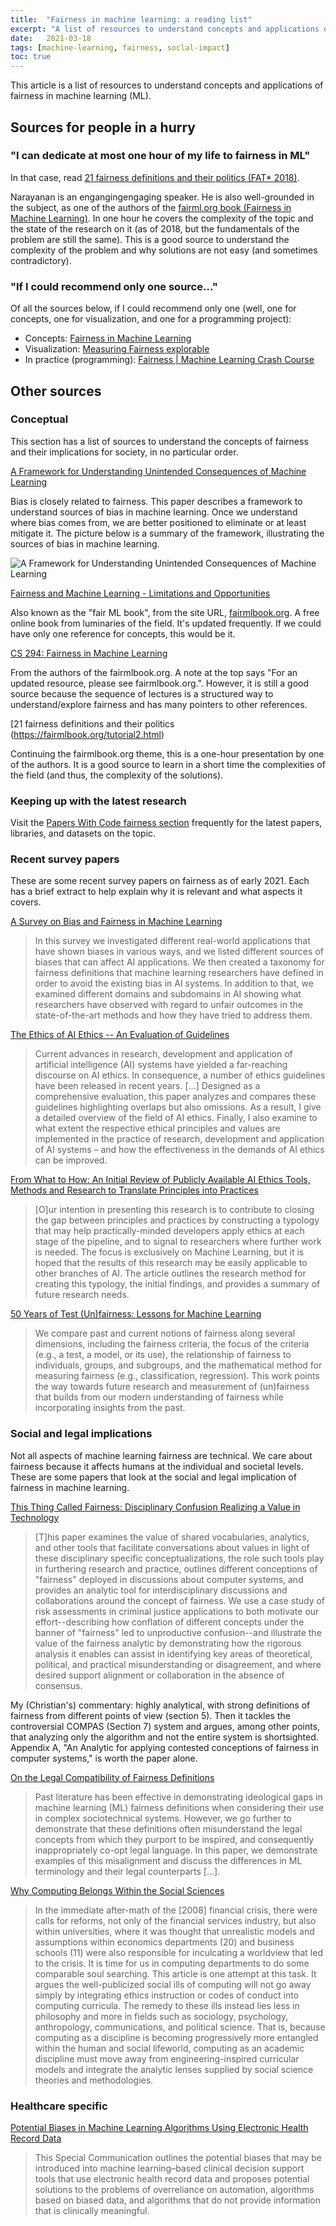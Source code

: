 ```yaml
---
title:  "Fairness in machine learning: a reading list"
excerpt: "A list of resources to understand concepts and applications of fairness in machine learning (ML)."
date:   2021-03-18
tags: [machine-learning, fairness, soclal-impact]
toc: true
---
```


This article is a list of resources to understand concepts and applications of fairness in machine learning (ML).

<!--more-->

## Sources for people in a hurry

### "I can dedicate at most one hour of my life to fairness in ML"

In that case, read [21 fairness definitions and their politics (FAT* 2018)](https://fairmlbook.org/tutorial2.html).

Narayanan is an engangingengaging speaker. He is also well-grounded in the subject, as one of the authors of the [fairml.org book (Fairness in Machine Learning)](https://fairmlbook.org/). In one hour he covers the complexity of the topic and the state of the research on it (as of 2018, but the fundamentals of the problem are still the same). This is a good source to understand the complexity of the problem and why solutions are not easy (and sometimes contradictory).

<!--more-->

### "If I could recommend only one source…"

Of all the sources below, if I could recommend only one (well, one for concepts, one for visualization, and one for a programming project):

- Concepts: [Fairness in Machine Learning](https://fairmlbook.org/)
- Visualization: [Measuring Fairness explorable](https://pair.withgoogle.com/explorables/measuring-fairness/)
- In practice (programming): [Fairness \| Machine Learning Crash Course](https://developers.google.com/machine-learning/crash-course/fairness/video-lecture)

## Other sources

### Conceptual

This section has a list of sources to understand the concepts of fairness and their implications for society, in no particular order.

[A Framework for Understanding Unintended Consequences of Machine Learning](https://arxiv.org/abs/1901.10002)

Bias is closely related to fairness. This paper describes a framework to understand sources of bias in machine learning. Once we understand where bias comes from, we are better positioned to eliminate or at least mitigate it. The picture below is a summary of the framework, illustrating the sources of bias in machine learning.

![A Framework for Understanding Unintended Consequences of Machine Learning](/images/2021-03-18/sources-of-bias.png)

[Fairness and Machine Learning - Limitations and Opportunities](https://fairmlbook.org/)

Also known as the "fair ML book", from the site URL, [fairmlbook.org](https://fairmlbook.org/). A free online book from luminaries of the field. It's updated frequently. If we could have only one reference for concepts, this would be it.

[CS 294: Fairness in Machine Learning](https://fairmlclass.github.io/)

From the authors of the fairmlbook.org. A note at the top says "For an updated resource, please see fairmlbook.org.". However, it is still a good source because the sequence of lectures is a structured way to understand/explore fairness and has many pointers to other references.

[21 fairness definitions and their politics (https://fairmlbook.org/tutorial2.html)

Continuing the fairmlbook.org theme, this is a one-hour presentation by one of the authors. It is a good source to learn in a short time the complexities of the field (and thus, the complexity of the solutions).

### Keeping up with the latest research

Visit the [Papers With Code fairness section](https://paperswithcode.com/task/fairness) frequently for the latest papers, libraries, and datasets on the topic.

### Recent survey papers

These are some recent survey papers on fairness as of early 2021. Each has a brief extract to help explain why it is relevant and what aspects it covers.

[A Survey on Bias and Fairness in Machine Learning](https://arxiv.org/abs/1908.09635)

> In this survey we investigated different real-world applications that have shown biases in various ways, and we listed different sources of biases that can affect AI applications. We then created a taxonomy for fairness definitions that machine learning researchers have defined in order to avoid the existing bias in AI systems. In addition to that, we examined different domains and subdomains in AI showing what researchers have observed with regard to unfair outcomes in the state-of-the-art methods and how they have tried to address them.

[The Ethics of AI Ethics -- An Evaluation of Guidelines](https://arxiv.org/abs/1903.03425)

> Current advances in research, development and application of artificial intelligence (AI) systems have yielded a far-reaching discourse on AI ethics. In consequence, a number of ethics guidelines have been released in recent years. [...] Designed as a comprehensive evaluation, this paper analyzes and compares these guidelines highlighting overlaps but also omissions. As a result, I give a detailed overview of the field of AI ethics. Finally, I also examine to what extent the respective ethical principles and values are implemented in the practice of research, development and application of AI systems – and how the effectiveness in the demands of AI ethics can be improved.

[From What to How: An Initial Review of Publicly Available AI Ethics Tools, Methods and Research to Translate Principles into Practices](https://arxiv.org/abs/1905.06876)

> [O]ur intention in presenting this research is to contribute to closing the gap between principles and practices by constructing a typology that may help practically-minded developers apply ethics at each stage of the pipeline, and to signal to researchers where further work is needed. The focus is exclusively on Machine Learning, but it is hoped that the results of this research may be easily applicable to other branches of AI. The article outlines the research method for creating this typology, the initial findings, and provides a summary of future research needs.

[50 Years of Test (Un)fairness: Lessons for Machine Learning](https://dl.acm.org/doi/10.1145/3287560.3287600)

> We compare past and current notions of fairness along several dimensions, including the fairness criteria, the focus of the criteria (e.g., a test, a model, or its use), the relationship of fairness to individuals, groups, and subgroups, and the mathematical method for measuring fairness (e.g., classification, regression). This work points the way towards future research and measurement of (un)fairness that builds from our modern understanding of fairness while incorporating insights from the past.

### Social and legal implications

Not all aspects of machine learning fairness are technical. We care about fairness because it affects humans at the individual and societal levels. These are some papers that look at the social and legal implication of fairness in machine learning.

[This Thing Called Fairness: Disciplinary Confusion Realizing a Value in Technology](https://arxiv.org/abs/1909.11869)

> [T]his paper examines the value of shared vocabularies, analytics, and other tools that facilitate conversations about values in light of these disciplinary specific conceptualizations, the role such tools play in furthering research and practice, outlines different conceptions of "fairness" deployed in discussions about computer systems, and provides an analytic tool for interdisciplinary discussions and collaborations around the concept of fairness. We use a case study of risk assessments in criminal justice applications to both motivate our effort--describing how conflation of different concepts under the banner of "fairness" led to unproductive confusion--and illustrate the value of the fairness analytic by demonstrating how the rigorous analysis it enables can assist in identifying key areas of theoretical, political, and practical misunderstanding or disagreement, and where desired support alignment or collaboration in the absence of consensus.

My (Christian's) commentary: highly analytical, with strong definitions of fairness from different points of view (section 5). Then it tackles the controversial COMPAS (Section 7) system and argues, among other points, that analyzing only the algorithm and not the entire system is shortsighted. Appendix A, "An Analytic for applying contested conceptions of fairness in computer systems," is worth the paper alone.

[On the Legal Compatibility of Fairness Definitions](https://arxiv.org/abs/1912.00761)

> Past literature has been effective in demonstrating ideological gaps in machine learning (ML) fairness definitions when considering their use in complex sociotechnical systems. However, we go further to demonstrate that these definitions often misunderstand the legal concepts from which they purport to be inspired, and consequently inappropriately co-opt legal language. In this paper, we demonstrate examples of this misalignment and discuss the differences in ML terminology and their legal counterparts [...].

[Why Computing Belongs Within the Social Sciences](https://cacm.acm.org/magazines/2020/8/246368-why-computing-belongs-within-the-social-sciences/fulltext)

> In the immediate after-math of the [2008] financial crisis, there were calls for reforms, not only of the financial services industry, but also within universities, where it was thought that unrealistic models and assumptions within economics departments (20) and business schools (11) were also responsible for inculcating a worldview that led to the crisis. It is time for us in computing departments to do some comparable soul searching. This article is one attempt at this task. It argues the well-publicized social ills of computing will not go away simply by integrating ethics instruction or codes of conduct into computing curricula. The remedy to these ills instead lies less in philosophy and more in fields such as sociology, psychology, anthropology, communications, and political science. That is, because computing as a discipline is becoming progressively more entangled within the human and social lifeworld, computing as an academic discipline must move away from engineering-inspired curricular models and integrate the analytic lenses supplied by social science theories and methodologies.

### Healthcare specific

[Potential Biases in Machine Learning Algorithms Using Electronic Health Record Data](https://www.ncbi.nlm.nih.gov/pmc/articles/PMC6347576/)

> This Special Communication outlines the potential biases that may be introduced into machine learning–based clinical decision support tools that use electronic health record data and proposes potential solutions to the problems of overreliance on automation, algorithms based on biased data, and algorithms that do not provide information that is clinically meaningful.
